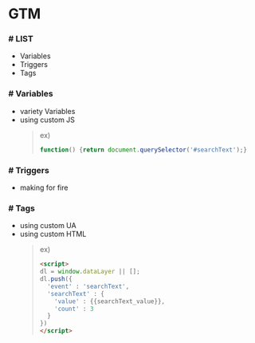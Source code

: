 <!-- $theme: gaia -->

# GTM

### \# LIST
+ Variables
+ Triggers
+ Tags

### \# Variables
+ variety Variables
+ using custom JS
	> ex)
	>```javascript
	> function() {return document.querySelector('#searchText');}
	>```

### \# Triggers
+ making for fire

### \# Tags
+ using custom UA
+ using custom HTML
	> ex)
	>```html
	> <script>
    > dl = window.dataLayer || [];
    > dl.push({
    >   'event' : 'searchText',
    >   'searchText' : {
    >     'value' : {{searchText_value}},
    > 	  'count' : 3
    >   }
    > })
	> </script>
	>```

